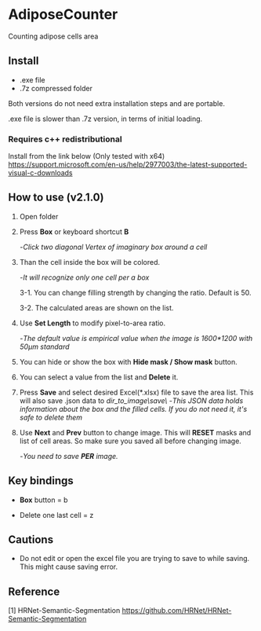 # AdiposeCounter

Counting adipose cells area

## Install
- .exe file
- .7z compressed folder

Both versions do not need extra installation steps and are portable.

.exe file is slower than .7z version, in terms of initial loading.

### Requires c++ redistributional

Install from the link below (Only tested with x64)
https://support.microsoft.com/en-us/help/2977003/the-latest-supported-visual-c-downloads

## How to use (v2.1.0)

1. Open folder

2. Press **Box** or keyboard shortcut **B**

    -*Click two diagonal Vertex of imaginary box around a cell*
 
3. Than the cell inside the box will be colored.

    -*It will recognize only one cell per a box*

    3-1. You can change filling strength by changing the ratio. Default is 50.
    
    3-2. The calculated areas are shown on the list.

4. Use **Set Length** to modify pixel-to-area ratio. 

    -*The default value is empirical value when the image is 1600\*1200 with 50μm standard*

5. You can hide or show the box with **Hide mask / Show mask** button.

6. You can select a value from the list and **Delete** it.

7. Press **Save** and select desired Excel(\*.xlsx) file to save the area list. This will also save .json data to *dir_to_image\\save\\*
    -*This JSON data holds information about the box and the filled cells. If you do not need it, it's safe to delete them*

8. Use **Next** and **Prev** button to change image. This will **RESET** masks and list of cell areas. So make sure you saved all before changing image.

    -*You need to save __PER__ image.*

## Key bindings

- **Box** button = b

- Delete one last cell = z

## Cautions
  
  - Do not edit or open the excel file you are trying to save to while saving. This might cause saving error.
 
## Reference
[1] HRNet-Semantic-Segmentation https://github.com/HRNet/HRNet-Semantic-Segmentation
